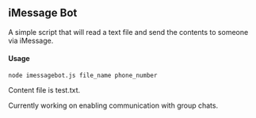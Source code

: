 ## iMessage Bot
A simple script that will read a text file and send the contents to someone via iMessage.

#### Usage
```
node imessagebot.js file_name phone_number
```

Content file is test.txt.

Currently working on enabling communication with group chats.
